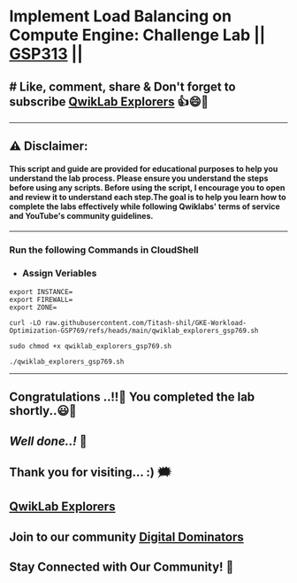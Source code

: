 # Implement Load Balancing on Compute Engine: Challenge Lab || [GSP313](https://www.cloudskillsboost.google/focuses/10258?parent=catalog) ||

## # Like, comment, share & Don't forget to subscribe [QwikLab Explorers](https://youtube.com/@titashshil?si=RgamNu1dc9jVIbJN) 👍😄🤝

---
## ⚠️ **Disclaimer:**
#### This script and guide are provided for educational purposes to help you understand the lab process. Please ensure you understand the steps before using any scripts. Before using the script, I encourage you to open and review it to understand each step.The goal is to help you learn how to complete the labs effectively while following Qwiklabs' terms of service and YouTube's community guidelines.
---

### Run the following Commands in CloudShell

- ### Assign Veriables
```
export INSTANCE=
export FIREWALL=
export ZONE=
```
```
curl -LO raw.githubusercontent.com/Titash-shil/GKE-Workload-Optimization-GSP769/refs/heads/main/qwiklab_explorers_gsp769.sh

sudo chmod +x qwiklab_explorers_gsp769.sh

./qwiklab_explorers_gsp769.sh
```
---

## Congratulations ..!!🎉  You completed the lab shortly..😃💯

## *Well done..!* 👏

## Thank you for visiting... :) 🗯️

## [QwikLab Explorers](https://youtube.com/@titashshil?si=RgamNu1dc9jVIbJN)

## Join to our community [Digital Dominators](https://chat.whatsapp.com/J0o1beFGCHfJ8ZHGKjcqkd)

## Stay Connected with Our Community! 💬 
